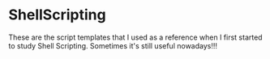 # ShellScripting

These are the script templates that I used as a reference when I first started to study Shell Scripting. Sometimes it's still useful nowadays!!!